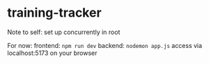# training-tracker


Note to self: set up concurrently in root 

For now: 
frontend: `npm run dev`
backend: `nodemon app.js`
access via localhost:5173 on your browser